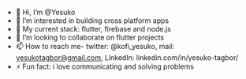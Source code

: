 - 👋 Hi, I’m @Yesuko
- 👀 I’m interested in building cross platform apps
- 🌱 My current stack: flutter, firebase and node.js
- 💞️ I’m looking to collaborate on flutter projects
- 📫 How to reach me- twitter: @kofi_yesuko, mail: yesukotagbor@gmail.com, LinkedIn: linkedin.com/in/yesuko-tagbor/
- ⚡ Fun fact: i love communicating and solving problems
